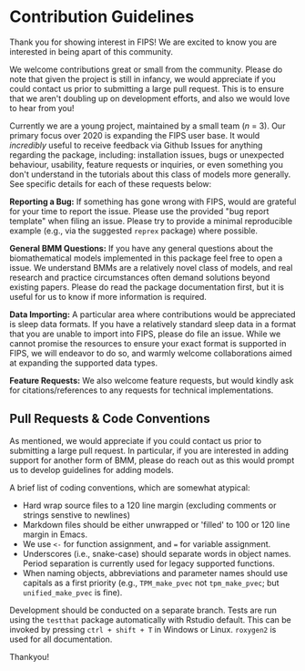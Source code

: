 # Contribution Guidelines

Thank you for showing interest in FIPS! We are excited to know you are interested in being apart of this community.

We welcome contributions great or small from the community. Please do note that given the project is still in infancy,
we would appreciate if you could contact us prior to submitting a large pull request. This is to ensure that we aren't
doubling up on development efforts, and also we would love to hear from you!

Currently we are a young project, maintained by a small team (_n_ = 3). Our primary focus over 2020 is expanding the
FIPS user base. It would _incredibly_ useful to receive feedback via Github Issues for anything regarding the package,
including: installation issues, bugs or unexpected behaviour, usability, feature requests or inquiries, or even
something you don't understand in the tutorials about this class of models more generally. See specific details for each
of these requests below:

**Reporting a Bug:** If something has gone wrong with FIPS, would are grateful for your time to report the issue. Please
use the provided "bug report template" when filing an issue. Please try to provide a minimal reproducible example (e.g.,
via the suggested `reprex` package) where possible.

**General BMM Questions:** If you have any general questions about the biomathematical models implemented in this
package feel free to open a issue. We understand BMMs are a relatively novel class of models, and real research and
practice circumstances often demand solutions beyond existing papers. Please do read the package documentation first,
but it is useful for us to know if more information is required.

**Data Importing:** A particular area where contributions would be appreciated is sleep data formats. If you have a
relatively standard sleep data in a format that you are unable to import into FIPS, please do file an issue. While we
cannot promise the resources to ensure your exact format is supported in FIPS, we will endeavor to do so, and warmly
welcome collaborations aimed at expanding the supported data types.

**Feature Requests:** We also welcome feature requests, but would kindly ask for citations/references to any requests
for technical implementations.

## Pull Requests & Code Conventions

As mentioned, we would appreciate if you could contact us prior to submitting a large pull request. In particular, if
you are interested in adding support for another form of BMM, please do reach out as this would prompt us to develop
guidelines for adding models.

A brief list of coding conventions, which are somewhat atypical:

- Hard wrap source files to a 120 line margin (excluding comments or strings senstive to newlines)
- Markdown files should be either unwrapped or 'filled' to 100 or 120 line margin in Emacs.
- We use `<-` for function assignment, and `=` for variable assignment.
- Underscores (i.e., snake-case) should separate words in object names. Period separation is currently used for legacy supported functions.
- When naming objects, abbreviations and parameter names should use capitals as a first priority (e.g., `TPM_make_pvec` not `tpm_make_pvec`; but `unified_make_pvec` is fine).

Development should be conducted on a separate branch. Tests are run using the `testthat` package automatically with Rstudio default.
This can be invoked by pressing `ctrl + shift + T` in Windows or Linux. `roxygen2` is used for all documentation.

Thankyou!